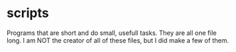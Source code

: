 # **scripts**
Programs that are short and do small, usefull tasks. They are all one file long.
I am NOT the creator of all of these files, but I did make a few of them.


